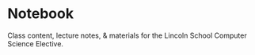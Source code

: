 # Notebook

Class content, lecture notes, & materials for the Lincoln School Computer Science Elective.
